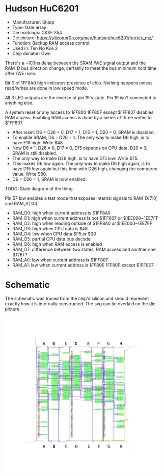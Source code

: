 # Hudson HuC6201

 * Manufacturer: Sharp
 * Type: Gate array
 * Die markings: CKSE S54
 * Die picture: https://siliconpr0n.org/map/hudson/huc6201/furrtek_mz/
 * Function: Backup RAM access control
 * Used in: Ten No Koe 2
 * Chip donator: Own
 
There's a ~100ns delay between the SRAM /WE signal output and the RAM_D bus direction change, certainly to meet the bus minimum hold time after /WE rises.

Bit 0 of 1FF8A0 high indicates presence of chip. Nothing happens unless read/writes are done in low speed mode.

All 3 LED outputs are the inverse of pin 19's state. Pin 19 isn't connected to anything else.

A system reset or any access to $1FF800~$1FF80F except $1FF807 disables RAM access. Enabling RAM access is done by a series of three writes to $1FF807.

* After reset: D6 = D26 = 0, D17 = 1, D15 = 1, D20 = 0, SRAM is disabled.
* To enable SRAM, D6 = D26 = 1. The only way to make D6 high, is to have F18 high: Write $48.
* Now D6 = 1, D26 = 0, D17 = 0, D15 depends on CPU data, D20 = 0, SRAM is still disabled.
* The only way to make D26 high, is to have D15 low: Write $75.
* This makes D6 low again. The only way to make D6 high again, is to have D15 low again but this time with D26 high, changing the compared value: Write $80.
* D6 = D26 = 1, SRAM is now enabled.

TODO: State diagram of the thing.

Pin 57 low enables a test mode that exposes internal signals to RAM_D[7:0] and RAM_A[1:0]:

* RAM_D0: high when current address is $1FF8A0
* RAM_D1: high when current address is not $1FF807 or $1EE000~1EE7FF
* RAM_D2: high when reading outside of $1FF8A0 or $1EE000~1EE7FF
* RAM_D3: high when CPU data is $48
* RAM_D4: low when CPU data $F5 or $00
* RAM_D5: partial CPU data bus decode
* RAM_D6: high when RAM access is enabled
* RAM_D7: difference between two states, RAM access and another one (D26) ?
* RAM_A0: low when current address is $1FF807
* RAM_A1: low when current address is $1FF800~$1FF80F except $1FF807

# Schematic

The schematic was traced from the chip's silicon and should represent exactly how it is internally constructed. The svg can be overlaid on the die picture.

![Hudson HuC6201 internal routing](HuC6201_trace.png)
